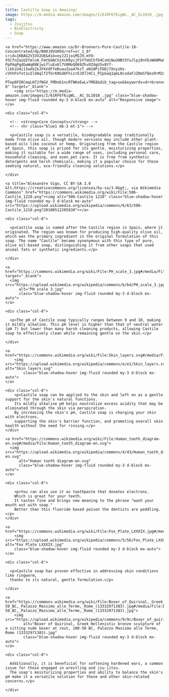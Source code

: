 ```yaml
---
title: Castille Soap is Amazing!
image: https://m.media-amazon.com/images/I/61RF6f6igWL._AC_SL1010_.jpg
tags:
  - Jiujitsu
  - BioElectricty
  - Soap
---
```



<div class="row">

  <div class="col-4">

    <a href="https://www.amazon.ca/Dr-Bronners-Pure-Castile-18-Concentrated/dp/B00J8VUH5U/ref=sr_1_8?crid=1KBAG2V33V2UE&dib=eyJ2IjoiMSJ9.mYO-V5CfnZaiUIYmlnA_FmtUdAChzXcK0ycjFSYTmUChfD4CvHiNuUOBt5YuJlpj0nYExWA0MuHEs8yj4UXgNaRTZbwkH3ggyNPzaI9DETBsCgRfJgV-PpPAqPgdGwWqKBKjwifluExKl7V0MoQO69ZhvOZdgU5x8Y7-likkiU4i1IwXk2kJFkVdFfeRuauZoa47kzT_eN10PjFDDj7XnyzHz-cVhhFnfot1uIldAqlf2TGrKNSd6FhizrEJD7J4Ci_PIpGaq1qmL0codaFJZ0mSfQezRrM2oa3RfzKtbMU.--PTep6PZ8CmqLH72fNGX_FMDob1ncRTNKeEwLv7ME8&dib_tag=se&keywords=dr+bronner%27s+castile+soap+mint&qid=1724076037&refinements=p_85%3A5690392011&rnid=5690384011&rps=1&sprefix=dr+bronner%27s+castile+soap+mint%2Caps%2C95&sr=8-8" target="_blank">
        <img src="https://m.media-amazon.com/images/I/61RF6f6igWL._AC_SL1010_.jpg" class="blue-shadow-hover img-fluid rounded my-3 d-block mx-auto" alt="Responsive image">
    </a>

  </div>

    <div class="col-8">

      <!-- <strong>Core Concepts</strong> -->
      <!-- <hr class="blue1 mb-3 mt-1"> -->

      <p>Castile soap is a versatile, biodegradable soap traditionally made from olive oil, though modern versions may include other plant-based oils like coconut or hemp. Originating from the Castile region of Spain, this soap is prized for its gentle, moisturizing properties, making it suitable for a wide range of uses, including personal care, household cleaning, and even pet care. It is free from synthetic detergents and harsh chemicals, making it a popular choice for those seeking natural, eco-friendly cleaning solutions.</p>

    </div>

</div>

<div class="row">

  <div class="col-4">

    <a title="Alexandre Vigo, CC BY-SA 3.0 &lt;https://creativecommons.org/licenses/by-sa/3.0&gt;, via Wikimedia Commons" href="https://commons.wikimedia.org/wiki/File:506-Castile_1210.png"><img alt="506-Castile 1210" class="blue-shadow-hover img-fluid rounded my-3 d-block mx-auto" src="https://upload.wikimedia.org/wikipedia/commons/6/63/506-Castile_1210.png?20100512205830"></a>

  </div>

    <div class="col-8">

      <p>Castile soap is named after the Castile region in Spain, where it originated. The region was known for producing high-quality olive oil, which was the primary ingredient in the original formulation of this soap. The name "Castile" became synonymous with this type of pure, olive oil-based soap, distinguishing it from other soaps that used animal fats or synthetic ingredients.</p>

    </div>

</div>

<div class="row">

  <div class="col-4">

    <a href="https://commons.wikimedia.org/wiki/File:PH_scale_3.jpg#/media/File:PH_scale_3.jpg" target="_blank">
      <img src="https://upload.wikimedia.org/wikipedia/commons/b/bd/PH_scale_3.jpg" 
          alt="PH scale 3.jpg" 
          class="blue-shadow-hover img-fluid rounded my-3 d-block mx-auto">
    </a>

  </div>

    <div class="col-8">

      <p>The pH of Castile soap typically ranges between 9 and 10, making it mildly alkaline. This pH level is higher than that of neutral water (pH 7) but lower than many harsh cleaning products, allowing Castile soap to effectively clean while remaining gentle on the skin.</p>

    </div>

</div>

<div class="row">

  <div class="col-4">

    <a href="https://commons.wikimedia.org/wiki/File:Skin_layers.svg#/media/File:Skin_layers.svg">
        <img src="https://upload.wikimedia.org/wikipedia/commons/e/e1/Skin_layers.svg" alt="Skin layers.svg" 
            class="blue-shadow-hover img-fluid rounded my-3 d-block mx-auto">
    </a>

  </div>

    <div class="col-8">
        <p>Castile soap can be applied to the skin and left on as a gentle support for the skin's natural functions. 
        Its mildly alkaline pH helps neutralize excess acidity that may be eliminated through the skin via perspiration. 
        By increasing the skin's pH, Castile soap is charging your skin with electrons, 
        supporting the skin's barrier function, and promoting overall skin health without the need for rinsing.</p>
    </div>

</div>

<div class="row">

  <div class="col-4">

    <a href="https://commons.wikimedia.org/wiki/File:Human_tooth_diagram-en.svg#/media/File:Human_tooth_diagram-en.svg">
      <img src="https://upload.wikimedia.org/wikipedia/commons/4/43/Human_tooth_diagram-en.svg" 
          alt="Human tooth diagram-en.svg" 
          class="blue-shadow-hover img-fluid rounded my-3 d-block mx-auto">
    </a>

  </div>

    <div class="col-8">

        <p>You can also use it as toothpaste that donates electrons. 
        Which is great for your teeth. 
        It tastes fine and brings new meaning to the phrase "wash your mouth out with soap." 
        Better than this fluoride based poison the dentists are peddling.</p>
    </div>

</div>

<div class="row">

  <div class="col-4">

    <a href="https://commons.wikimedia.org/wiki/File:Fox_Plate_LXXXIX.jpg#/media/File:Fox_Plate_LXXXIX.jpg">
        <img src="https://upload.wikimedia.org/wikipedia/commons/5/56/Fox_Plate_LXXXIX.jpg" alt="Fox Plate LXXXIX.jpg" 
        class="blue-shadow-hover img-fluid rounded my-3 d-block mx-auto">
    </a>

  </div>

    <div class="col-8">

      <p>Castile soap has proven effective in addressing skin conditions like ringworm, 
      thanks to its natural, gentle formulation.</p>

    </div>

</div>

<div class="row">

  <div class="col-4">

    <a href="https://commons.wikimedia.org/wiki/File:Boxer_of_Quirinal,_Greek_Hellenistic_bronze_sculpture_of_a_sitting_nude_boxer_at_rest,_100-50_BC,_Palazzo_Massimo_alle_Terme,_Rome_(13332971383).jpg#/media/File:Boxer_of_Quirinal,_Greek_Hellenistic_bronze_sculpture_of_a_sitting_nude_boxer_at_rest,_100-50_BC,_Palazzo_Massimo_alle_Terme,_Rome_(13332971383).jpg">
        <img src="https://upload.wikimedia.org/wikipedia/commons/9/9c/Boxer_of_quirinalHurtEar.jpg" 
            alt="Boxer of Quirinal, Greek Hellenistic bronze sculpture of a sitting nude boxer at rest, 100-50 BC, Palazzo Massimo alle Terme, Rome (13332971383).jpg" 
            class="blue-shadow-hover img-fluid rounded my-3 d-block mx-auto">
    </a>
    
  </div>

    <div class="col-8">

      Additionally, it is beneficial for softening hardened ears, a common issue for those engaged in wrestling and jiu-jitsu. 
      The soap's moisturizing properties and ability to balance the skin's pH make it a versatile solution for these and other skin-related concerns.</p>

    </div>

</div>
